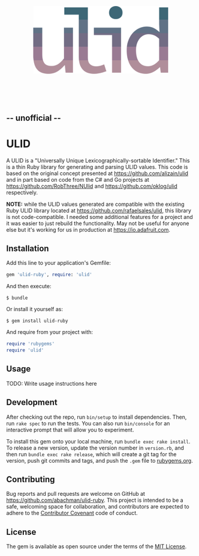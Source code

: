 <h1 align="center">
    <br>
    <br>
    <img width="360" src="logo.png" alt="ulid">
    <br>
    <br>
    <br>
</h1>

## -- unofficial --

# ULID

A ULID is a "Universally Unique Lexicographically-sortable Identifier." This is a thin Ruby library for generating and parsing ULID values. This code is based on the original concept presented at https://github.com/alizain/ulid and in part based on code from the C# and Go projects at https://github.com/RobThree/NUlid and https://github.com/oklog/ulid  respectively.

**NOTE:** while the ULID values generated are compatible with the existing Ruby ULID library located at https://github.com/rafaelsales/ulid, this library is not code-compatible. I needed some additional features for a project and it was easier to just rebuild the functionality. May not be useful for anyone else but it's working for us in production at https://io.adafruit.com.

## Installation

Add this line to your application's Gemfile:

```ruby
gem 'ulid-ruby', require: 'ulid'
```

And then execute:

    $ bundle

Or install it yourself as:

    $ gem install ulid-ruby

And require from your project with:

```ruby
require 'rubygems'
require 'ulid'
```

## Usage

TODO: Write usage instructions here

## Development

After checking out the repo, run `bin/setup` to install dependencies. Then, run `rake spec` to run the tests. You can also run `bin/console` for an interactive prompt that will allow you to experiment.

To install this gem onto your local machine, run `bundle exec rake install`. To release a new version, update the version number in `version.rb`, and then run `bundle exec rake release`, which will create a git tag for the version, push git commits and tags, and push the `.gem` file to [rubygems.org](https://rubygems.org).

## Contributing

Bug reports and pull requests are welcome on GitHub at https://github.com/abachman/ulid-ruby. This project is intended to be a safe, welcoming space for collaboration, and contributors are expected to adhere to the [Contributor Covenant](http://contributor-covenant.org) code of conduct.


## License

The gem is available as open source under the terms of the [MIT License](http://opensource.org/licenses/MIT).

